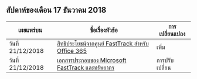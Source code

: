 <!-- This file is generated automatically each week. Changes made to this file will be overwritten.-->




## <a name="week-of-december-17-2018"></a>สัปดาห์ของเดือน 17 ธันวาคม 2018


| เผยแพร่บน |ชื่อเรื่องหัวข้อ | การเปลี่ยนแปลง |
|------|------------|--------|
| วันที่ 21/12/2018 | [สิทธิประโยชน์จากศูนย์ FastTrack สำหรับ Office 365](/FastTrack/m365-fasttrack-benefit-overview) | เพิ่ม |
| วันที่ 21/12/2018 | [เอกสารประกอบของ Microsoft FastTrack และทรัพยากร](/FastTrack/index) | การปรับเปลี่ยน |
